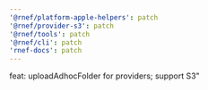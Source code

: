 ```yaml
---
'@rnef/platform-apple-helpers': patch
'@rnef/provider-s3': patch
'@rnef/tools': patch
'@rnef/cli': patch
'rnef-docs': patch
---
```


feat: uploadAdhocFolder for providers; support S3"
